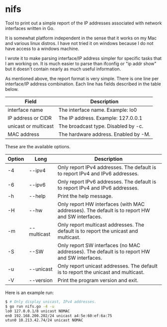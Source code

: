 # nifs
Tool to print out a simple report of the IP addresses associated with network interfaces written in Go.

It is somewhat platform independent in the sense that it works on my Mac and various linux distros. I have not tried it on windows because I do not have access to a windows machine.

I wrote it to make parsing interface/IP address simpler for specific tasks that I am working on. It is much easier to parse than ifconfig or "ip addr show" but it doesn't contain nearly as much useful information.

As mentioned above, the report format is very simple. There is one line per interface/IP address combination. Each line has fields described in the table below.

| Field | Description |
| ----- | ----------- |
| interface name | The interface name. Example: lo0 |
| IP address or CIDR | The IP address. Example: 127.0.0.1 |
| unicast or multicast | The broadcast type. Disabled by -c. |
| MAC address | The hardware address. Enabled by -M. |

These are the available options.

| Option | Long | Description |
| ------ | ---- | ----------- |
| -4 | --ipv4 | Only report IPv4 addresses. The default is to report IPv4 and IPv6 addresses. |
| -6 | --ipv6 | Only report IPv6 addresses. The default is to report IPv4 and IPv6 addresses. |
| -h | --help | Print the help message. |
| -H | --hw | Only report HW interfaces (with MAC addresses). The default is to report HW and SW interfaces. |
| -m | --multicast | Only report multicast addresses. The default is to report the unicast and multicast. |
| -S | --SW | Only report SW interfaces (no MAC addresses). The default is to report HW and SW interfaces. |
| -u | --unicast | Only report unicast addresses. The default is to report the unicast and multicast. |
| -V | --version | Print the program version and exit. |


Here is an example run:

```bash
$ # Only display unicast, IPv4 addresses.
$ go run nifs.go -4 -u
lo0 127.0.0.1/8 unicast NOMAC
en0 192.168.200.202/24 unicast a4:5e:60:ef:6a:75
utun0 10.213.42.74/24 unicast NOMAC
```
